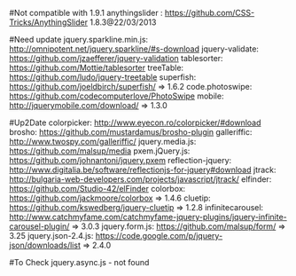 #Not compatible with 1.9.1
anythingslider : https://github.com/CSS-Tricks/AnythingSlider 1.8.3@22/03/2013

#Need update
jquery.sparkline.min.js: http://omnipotent.net/jquery.sparkline/#s-download
jquery-validate: https://github.com/jzaefferer/jquery-validation
tablesorter: https://github.com/Mottie/tablesorter
treeTable: https://github.com/ludo/jquery-treetable
superfish: https://github.com/joeldbirch/superfish/ => 1.6.2
code.photoswipe: https://github.com/codecomputerlove/PhotoSwipe
mobile: http://jquerymobile.com/download/ => 1.3.0

#Up2Date
colorpicker: http://www.eyecon.ro/colorpicker/#download
brosho: https://github.com/mustardamus/brosho-plugin
galleriffic: http://www.twospy.com/galleriffic/
jquery.media.js: https://github.com/malsup/media
pxem.jQuery.js: https://github.com/johnantoni/jquery.pxem
reflection-jquery: http://www.digitalia.be/software/reflectionjs-for-jquery#download
jtrack: http://bulgaria-web-developers.com/projects/javascript/jtrack/
elfinder: https://github.com/Studio-42/elFinder
colorbox: https://github.com/jackmoore/colorbox => 1.4.6
cluetip: https://github.com/kswedberg/jquery-cluetip => 1.2.8
infinitecarousel: http://www.catchmyfame.com/catchmyfame-jquery-plugins/jquery-infinite-carousel-plugin/ => 3.0.3
jquery.form.js: https://github.com/malsup/form/ => 3.25
jquery.json-2.4.js: https://code.google.com/p/jquery-json/downloads/list => 2.4.0

#To Check
jquery.async.js - not found
